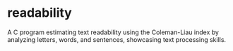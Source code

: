 # readability
A C program estimating text readability using the Coleman-Liau index by analyzing letters, words, and sentences, showcasing text processing skills.
